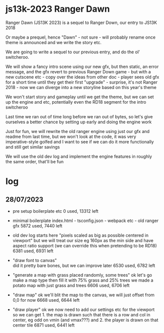 # js13k-2023 Ranger Dawn

Ranger Dawn (JS13K 2023) is a sequel to Ranger Down, our entry to JS13K 2018

Or maybe a prequel, hence "Dawn" - not sure - will probably rename once theme is
announced and we write the story etc.

We are going to write a sequel to our previous entry, and do the ol' switcheroo.

We will show a fancy intro scene using our new gfx, but then static, an error
message, and the gfx revert to previous Ranger Down game - but with a new
cutscene etc - copy over the ideas from other doc - player sees old 
gfx for a short time until they get their first "upgrade" - surprise, it's not 
Ranger 2018 - now we can diverge into a new storyline based on this year's theme

We won't start story and gameplay until we get the theme, but we can set up the 
engine and etc, potentially even the RD18 segment for the intro switcheroo

Last time we ran out of time long before we ran out of bytes, so let's give 
ourselves a better chance by setting up early and doing the engine work

Just for fun, we will rewrite the old ranger engine using just our gfx and 
readme from last time, but we won't look at the code, it was very 
imperative-style golfed and I want to see if we can do it more functionally and 
still get similar savings

We will use the old dev log and implement the engine features in roughly the
same order, that'll be fun

# log

## 28/07/2023

- pre setup boilerplate etc 
  0 used, 13312 left  

- minimal boilerplate
  index.html - tsconfig.json - webpack etc - old ranger gfx
  5872 used, 7440 left

- old dev log starts here
  "pixels scaled as big as possible centered in viewport"
  but we will treat our size eg 160px as the min side and have aspect ratio 
  support (we can override this when pretending to be RD18)
  6381 used, 6931 left

- "draw font to canvas"  
  did it pretty bare bones, but we can improve later
  6530 used, 6782 left

- "generate a map with grass placed randomly, some trees"
  ok let's go make a map type then fill it with 75% grass and 25% trees
  we made a potato map with just grass and trees
  6606 used, 6706 left

- "draw map"
  ok we'll blit the map to the canvas, we will just offset from 0,0 for now
  6668 used, 6644 left

- "draw player"
  ok we now need to add our settings etc for the viewport so we can get 1. the 
  map is drawn such that there is a row and col in center, eg odd on vmin 
  (and vmax???) and 2. the player is drawn on that center tile
  6871 used, 6441 left